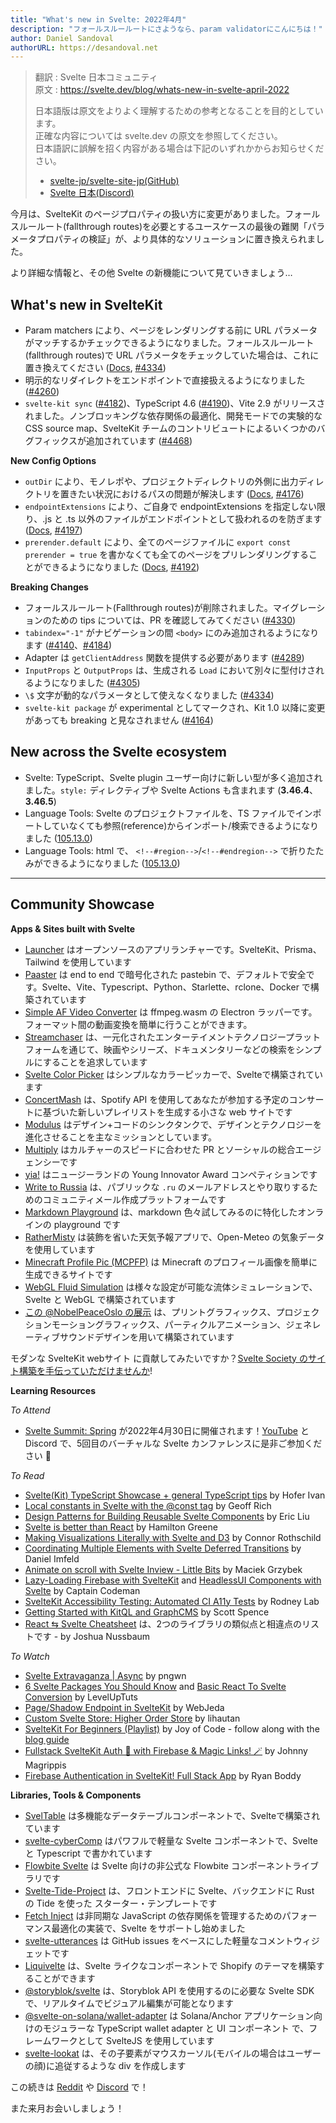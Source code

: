```yaml
---
title: "What's new in Svelte: 2022年4月"
description: "フォールスルールートにさようなら、param validatorにこんにちは！"
author: Daniel Sandoval
authorURL: https://desandoval.net
---
```

> 翻訳 : Svelte 日本コミュニティ  
> 原文 : https://svelte.dev/blog/whats-new-in-svelte-april-2022
>
> 日本語版は原文をよりよく理解するための参考となることを目的としています。  
> 正確な内容については svelte.dev の原文を参照してください。  
> 日本語訳に誤解を招く内容がある場合は下記のいずれかからお知らせください。
>
> - [svelte-jp/svelte-site-jp(GitHub)](https://github.com/svelte-jp/svelte-site-jp)
> - [Svelte 日本(Discord)](https://discord.com/invite/YTXq3ZtBbx)

今月は、SvelteKit のページプロパティの扱い方に変更がありました。フォールスルールート(fallthrough routes)を必要とするユースケースの最後の難関「パラメータプロパティの検証」が、より具体的なソリューションに置き換えられました。

より詳細な情報と、その他 Svelte の新機能について見ていきましょう…

## What's new in SvelteKit
- Param matchers により、ページをレンダリングする前に URL パラメータがマッチするかチェックできるようになりました。フォールスルールート(fallthrough routes)で URL パラメータをチェックしていた場合は、これに置き換えてください ([Docs](https://kit.svelte.jp/docs/routing#advanced-routing-matching), [#4334](https://github.com/sveltejs/kit/pull/4334))
- 明示的なリダイレクトをエンドポイントで直接扱えるようになりました ([#4260](https://github.com/sveltejs/kit/pull/4260))
- `svelte-kit sync` ([#4182](https://github.com/sveltejs/kit/pull/4182))、TypeScript 4.6 ([#4190](https://github.com/sveltejs/kit/pull/4190))、Vite 2.9 がリリースされました。ノンブロッキングな依存関係の最適化、開発モードでの実験的な CSS source map、SvelteKit チームのコントリビュートによるいくつかのバグフィックスが追加されています ([#4468](https://github.com/sveltejs/kit/pull/4468))


**New Config Options**
- `outDir` により、モノレポや、プロジェクトディレクトリの外側に出力ディレクトリを置きたい状況におけるパスの問題が解決します ([Docs](https://kit.svelte.jp/docs/configuration#outdir), [#4176](https://github.com/sveltejs/kit/pull/4176))
- `endpointExtensions` により、ご自身で endpointExtensions を指定しない限り、.js と .ts 以外のファイルがエンドポイントとして扱われるのを防ぎます ([Docs](https://kit.svelte.jp/docs/configuration#endpointextensions), [#4197](https://github.com/sveltejs/kit/pull/4197))
- `prerender.default` により、全てのページファイルに `export const prerender = true` を書かなくても全てのページをプリレンダリングすることができるようになりました ([Docs](https://kit.svelte.jp/docs/configuration#prerender), [#4192](https://github.com/sveltejs/kit/pull/4192))


**Breaking Changes**
- フォールスルールート(Fallthrough routes)が削除されました。マイグレーションのための tips については、PR を確認してみてください ([#4330](https://github.com/sveltejs/kit/pull/4330))
- `tabindex="-1"` がナビゲーションの間 `<body>` にのみ追加されるようになります ([#4140](https://github.com/sveltejs/kit/pull/4140)、[#4184](https://github.com/sveltejs/kit/pull/4184))
- Adapter は `getClientAddress` 関数を提供する必要があります ([#4289](https://github.com/sveltejs/kit/pull/4289))
- `InputProps` と `OutputProps` は、生成される `Load` において別々に型付けされるようになりました ([#4305](https://github.com/sveltejs/kit/pull/4305))
- `\$` 文字が動的なパラメータとして使えなくなりました ([#4334](https://github.com/sveltejs/kit/pull/4334))
- `svelte-kit package` が experimental としてマークされ、Kit 1.0 以降に変更があっても breaking と見なされません ([#4164](https://github.com/sveltejs/kit/pull/4164))


## New across the Svelte ecosystem
- Svelte: TypeScript、Svelte plugin ユーザー向けに新しい型が多く追加されました。`style:` ディレクティブや Svelte Actions も含まれます (**3.46.4**、**3.46.5**)
- Language Tools: Svelte のプロジェクトファイルを、TS ファイルでインポートしていなくても参照(reference)からインポート/検索できるようになりました ([105.13.0](https://github.com/sveltejs/language-tools/releases/tag/extensions-105.13.0))
- Language Tools: html で、 `<!--#region-->`/`<!--#endregion-->` で折りたたみができるようになりました ([105.13.0](https://github.com/sveltejs/language-tools/releases/tag/extensions-105.13.0))

---

## Community Showcase

**Apps & Sites built with Svelte**
- [Launcher](https://launcher.team/) はオープンソースのアプリランチャーです。SvelteKit、Prisma、Tailwind を使用しています
- [Paaster](https://paaster.io/) は end to end で暗号化された pastebin で、デフォルトで安全です。Svelte、Vite、Typescript、Python、Starlette、rclone、Docker で構築されています
- [Simple AF Video Converter](https://github.com/berlyozzy/Simple-AF-Video-Converter) は ffmpeg.wasm の Electron ラッパーです。フォーマット間の動画変換を簡単に行うことができます。
- [Streamchaser](https://github.com/streamchaser/streamchaser) は、一元化されたエンターテイメントテクノロジープラットフォームを通じて、映画やシリーズ、ドキュメンタリーなどの検索をシンプルにすることを追求しています
- [Svelte Color Picker](https://github.com/V-Py/svelte-material-color-picker) はシンプルなカラーピッカーで、Svelteで構築されています
- [ConcertMash](https://github.com/mcmxcdev/ConcertMash) は、Spotify API を使用してあなたが参加する予定のコンサートに基づいた新しいプレイリストを生成する小さな web サイトです
- [Modulus](https://modulus.vision/) はデザイン+コードのシンクタンクで、デザインとテクノロジーを進化させることを主なミッションとしています。
- [Multiply](https://www.multiply.us/) はカルチャーのスピードに合わせた PR とソーシャルの総合エージェンシーです
- [yia!](https://www.yia.co.nz/) はニュージーランドの Young Innovator Award コンペティションです
- [Write to Russia](https://www.writetorussia.org/index) は、パブリックな `.ru` のメールアドレスとやり取りするためのコミュニティメール作成プラットフォームです
- [Markdown Playground](https://github.com/Petros-K/markdown-playground) は、markdown 色々試してみるのに特化したオンラインの playground です 
- [RatherMisty](https://rathermisty.com/) は装飾を省いた天気予報アプリで、Open-Meteo の気象データを使用しています
- [Minecraft Profile Pic (MCPFP)](https://github.com/MauritsWilke/mcpfp) は Minecraft のプロフィール画像を簡単に生成できるサイトです
- [WebGL Fluid Simulation](https://github.com/jpaquim/svelte-webgl-fluid-simulation) は様々な設定が可能な流体シミュレーションで、Svelte と WebGL で構築されています
- [この @NobelPeaceOslo の展示](https://twitter.com/perbyhring/status/1504754949791621120) は、プリントグラフィックス、プロジェクションモーショングラフィックス、パーティクルアニメーション、ジェネレーティブサウンドデザインを用いて構築されています

モダンな SvelteKit webサイト に貢献してみたいですか？[Svelte Society のサイト構築を手伝っていただけませんか](https://github.com/svelte-society/sveltesociety.dev/issues)!


**Learning Resources**

_To Attend_
- [Svelte Summit: Spring](https://www.sveltesummit.com/) が2022年4月30日に開催されます！[YouTube](https://www.sveltesummit.com/) と Discord で、5回目のバーチャルな Svelte カンファレンスに是非ご参加ください 🍾

_To Read_
- [Svelte(Kit) TypeScript Showcase + general TypeScript tips](https://github.com/ivanhofer/sveltekit-typescript-showcase) by Hofer Ivan
- [Local constants in Svelte with the @const tag](https://geoffrich.net/posts/local-constants/) by Geoff Rich
- [Design Patterns for Building Reusable Svelte Components](https://render.com/blog/svelte-design-patterns) by Eric Liu
- [Svelte is better than React](https://labs.hamy.xyz/posts/svelte-is-better-than-react/) by Hamilton Greene
- [Making Visualizations Literally with Svelte and D3](https://www.connorrothschild.com/post/svelte-and-d3) by Connor Rothschild
- [Coordinating Multiple Elements with Svelte Deferred Transitions](https://imfeld.dev/writing/svelte_deferred_transitions) by Daniel Imfeld
- [Animate on scroll with Svelte Inview - Little Bits](https://dev.to/maciekgrzybek/animate-on-scroll-with-svelte-inview-266f) by Maciek Grzybek
- [Lazy-Loading Firebase with SvelteKit](https://www.captaincodeman.com/lazy-loading-firebase-with-sveltekit) and [HeadlessUI Components with Svelte](https://www.captaincodeman.com/headlessui-components-with-svelte) by Captain Codeman
- [SvelteKit Accessibility Testing: Automated CI A11y Tests](https://rodneylab.com/sveltekit-accessibility-testing/) by Rodney Lab
- [Getting Started with KitQL and GraphCMS](https://scottspence.com/posts/getting-started-with-kitql-and-graphcms) by Scott Spence
- [React ⇆ Svelte Cheatsheet](https://dev.to/joshnuss/react-to-svelte-cheatsheet-1a2a) は、2つのライブラリの類似点と相違点のリストです - by Joshua Nussbaum

_To Watch_
- [Svelte Extravaganza | Async](https://www.youtube.com/watch?v=mT4CLVHgtSg) by pngwn
- [6 Svelte Packages You Should Know](https://www.youtube.com/watch?v=y5SrUKcX_Co) and [Basic React To Svelte Conversion](https://www.youtube.com/watch?v=DiSuwLlhOxs) by LevelUpTuts
- [Page/Shadow Endpoint in SvelteKit](https://www.youtube.com/watch?v=j-9D5UDyVOM) by WebJeda
- [Custom Svelte Store: Higher Order Store](https://www.youtube.com/watch?v=p1aPfVyZ1IY) by lihautan
- [SvelteKit For Beginners (Playlist)](https://www.youtube.com/watch?v=bLBHecY4-ak&list=PLA9WiRZ-IS_zXZZyW4qfj0akvOAtk6MFS) by Joy of Code - follow along with the [blog guide](https://joyofcode.xyz/sveltekit-for-beginners)
- [Fullstack SvelteKit Auth 🔐 with Firebase & Magic Links! 🪄](https://www.youtube.com/watch?v=MAHE4iQgh5Q) by Johnny Magrippis
- [Firebase Authentication in SvelteKit! Full Stack App](https://www.youtube.com/watch?v=N6Y3hqhZvNI) by Ryan Boddy


**Libraries, Tools & Components**
- [SvelTable](https://sveltable.io/) は多機能なデータテーブルコンポーネントで、Svelteで構築されています
- [svelte-cyberComp](https://github.com/Cybersteam00/svelte-cyberComp) はパワフルで軽量な Svelte コンポーネントで、Svelte と Typescript で書かれています
- [Flowbite Svelte](https://github.com/shinokada/flowbite-svelte) は Svelte 向けの非公式な Flowbite コンポーネントライブラリです
- [Svelte-Tide-Project](https://github.com/jbertovic/svelte-tide-project) は、フロントエンドに Svelte、バックエンドに Rust の Tide を使った スターター・テンプレートです
- [Fetch Inject](https://github.com/vhscom/fetch-inject#sveltekit) は非同期な JavaScript の依存関係を管理するためのパフォーマンス最適化の実装で、Svelte をサポートし始めました
- [svelte-utterances](https://github.com/shinokada/svelte-utterances) は GitHub issues をベースにした軽量なコメントウィジェットです
- [Liquivelte](https://github.com/malipetek/liquivelte-vscode) は、Svelte ライクなコンポーネントで Shopify のテーマを構築することができます
- [@storyblok/svelte](https://github.com/storyblok/storyblok-svelte) は、Storyblok API を使用するのに必要な Svelte SDK で、リアルタイムでビジュアル編集が可能となります
- [@svelte-on-solana/wallet-adapter](https://github.com/svelte-on-solana/wallet-adapter) は Solana/Anchor アプリケーション向けのモジュラーな TypeScript wallet adapter と UI コンポーネント で、フレームワークとして SvelteJS を使用しています
- [svelte-lookat](https://www.npmjs.com/package/svelte-lookat) は、その子要素がマウスカーソル(モバイルの場合はユーザーの顔)に追従するような div を作成します

この続きは [Reddit](https://www.reddit.com/r/sveltejs/) や [Discord](https://discord.com/invite/yy75DKs) で！

また来月お会いしましょう！
